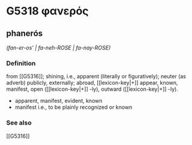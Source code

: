 # G5318 φανερός

## phanerós

_(fan-er-os' | fa-neh-ROSE | fa-nay-ROSE)_

### Definition

from [[G5316]]; shining, i.e., apparent (literally or figuratively); neuter (as adverb) publicly, externally; abroad, [[lexicon-key|+]] appear, known, manifest, open ([[lexicon-key|+]] -ly), outward ([[lexicon-key|+]] -ly).

- apparent, manifest, evident, known
- manifest i.e., to be plainly recognized or known

### See also

[[G5316]]

